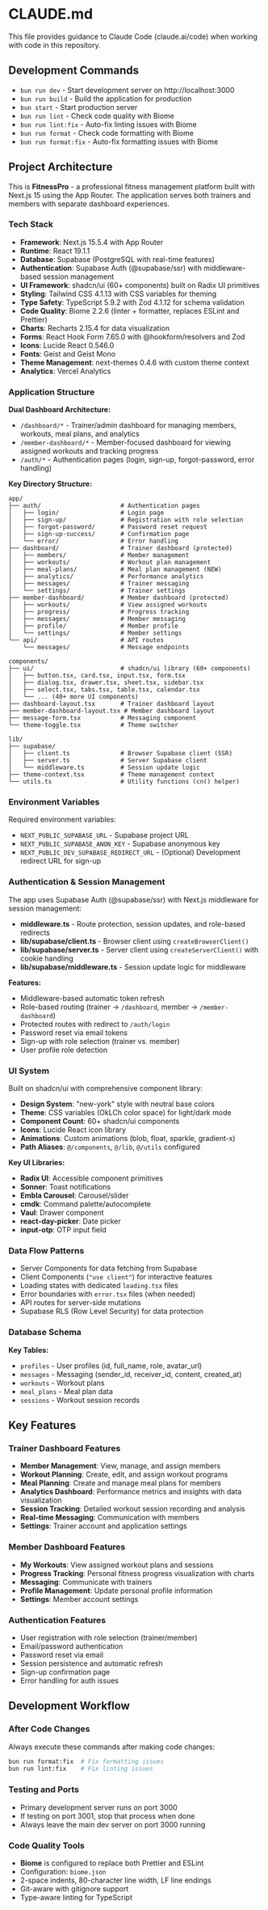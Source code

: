 # CLAUDE.md

This file provides guidance to Claude Code (claude.ai/code) when working with code in this repository.

## Development Commands

- `bun run dev` - Start development server on http://localhost:3000
- `bun run build` - Build the application for production
- `bun start` - Start production server
- `bun run lint` - Check code quality with Biome
- `bun run lint:fix` - Auto-fix linting issues with Biome
- `bun run format` - Check code formatting with Biome
- `bun run format:fix` - Auto-fix formatting issues with Biome

## Project Architecture

This is **FitnessPro** - a professional fitness management platform built with Next.js 15 using the App Router. The application serves both trainers and members with separate dashboard experiences.

### Tech Stack

- **Framework**: Next.js 15.5.4 with App Router
- **Runtime**: React 19.1.1
- **Database**: Supabase (PostgreSQL with real-time features)
- **Authentication**: Supabase Auth (@supabase/ssr) with middleware-based session management
- **UI Framework**: shadcn/ui (60+ components) built on Radix UI primitives
- **Styling**: Tailwind CSS 4.1.13 with CSS variables for theming
- **Type Safety**: TypeScript 5.9.2 with Zod 4.1.12 for schema validation
- **Code Quality**: Biome 2.2.6 (linter + formatter, replaces ESLint and Prettier)
- **Charts**: Recharts 2.15.4 for data visualization
- **Forms**: React Hook Form 7.65.0 with @hookform/resolvers and Zod
- **Icons**: Lucide React 0.546.0
- **Fonts**: Geist and Geist Mono
- **Theme Management**: next-themes 0.4.6 with custom theme context
- **Analytics**: Vercel Analytics

### Application Structure

**Dual Dashboard Architecture:**
- `/dashboard/*` - Trainer/admin dashboard for managing members, workouts, meal plans, and analytics
- `/member-dashboard/*` - Member-focused dashboard for viewing assigned workouts and tracking progress
- `/auth/*` - Authentication pages (login, sign-up, forgot-password, error handling)

**Key Directory Structure:**
```
app/
├── auth/                      # Authentication pages
│   ├── login/                 # Login page
│   ├── sign-up/               # Registration with role selection
│   ├── forgot-password/       # Password reset request
│   ├── sign-up-success/       # Confirmation page
│   └── error/                 # Error handling
├── dashboard/                 # Trainer dashboard (protected)
│   ├── members/               # Member management
│   ├── workouts/              # Workout plan management
│   ├── meal-plans/            # Meal plan management (NEW)
│   ├── analytics/             # Performance analytics
│   ├── messages/              # Trainer messaging
│   └── settings/              # Trainer settings
├── member-dashboard/          # Member dashboard (protected)
│   ├── workouts/              # View assigned workouts
│   ├── progress/              # Progress tracking
│   ├── messages/              # Member messaging
│   ├── profile/               # Member profile
│   └── settings/              # Member settings
└── api/                       # API routes
    └── messages/              # Message endpoints

components/
├── ui/                        # shadcn/ui library (60+ components)
│   ├── button.tsx, card.tsx, input.tsx, form.tsx
│   ├── dialog.tsx, drawer.tsx, sheet.tsx, sidebar.tsx
│   ├── select.tsx, tabs.tsx, table.tsx, calendar.tsx
│   └── ... (40+ more UI components)
├── dashboard-layout.tsx       # Trainer dashboard layout
├── member-dashboard-layout.tsx # Member dashboard layout
├── message-form.tsx           # Messaging component
└── theme-toggle.tsx           # Theme switcher

lib/
├── supabase/
│   ├── client.ts              # Browser Supabase client (SSR)
│   ├── server.ts              # Server Supabase client
│   └── middleware.ts          # Session update logic
├── theme-context.tsx          # Theme management context
└── utils.ts                   # Utility functions (cn() helper)
```

### Environment Variables

Required environment variables:
- `NEXT_PUBLIC_SUPABASE_URL` - Supabase project URL
- `NEXT_PUBLIC_SUPABASE_ANON_KEY` - Supabase anonymous key
- `NEXT_PUBLIC_DEV_SUPABASE_REDIRECT_URL` - (Optional) Development redirect URL for sign-up

### Authentication & Session Management

The app uses Supabase Auth (@supabase/ssr) with Next.js middleware for session management:

- **middleware.ts** - Route protection, session updates, and role-based redirects
- **lib/supabase/client.ts** - Browser client using `createBrowserClient()`
- **lib/supabase/server.ts** - Server client using `createServerClient()` with cookie handling
- **lib/supabase/middleware.ts** - Session update logic for middleware

**Features:**
- Middleware-based automatic token refresh
- Role-based routing (trainer → `/dashboard`, member → `/member-dashboard`)
- Protected routes with redirect to `/auth/login`
- Password reset via email tokens
- Sign-up with role selection (trainer vs. member)
- User profile role detection

### UI System

Built on shadcn/ui with comprehensive component library:

- **Design System**: "new-york" style with neutral base colors
- **Theme**: CSS variables (OkLCh color space) for light/dark mode
- **Component Count**: 60+ shadcn/ui components
- **Icons**: Lucide React icon library
- **Animations**: Custom animations (blob, float, sparkle, gradient-x)
- **Path Aliases**: `@/components`, `@/lib`, `@/utils` configured

**Key UI Libraries:**
- **Radix UI**: Accessible component primitives
- **Sonner**: Toast notifications
- **Embla Carousel**: Carousel/slider
- **cmdk**: Command palette/autocomplete
- **Vaul**: Drawer component
- **react-day-picker**: Date picker
- **input-otp**: OTP input field

### Data Flow Patterns

- Server Components for data fetching from Supabase
- Client Components (`"use client"`) for interactive features
- Loading states with dedicated `loading.tsx` files
- Error boundaries with `error.tsx` files (when needed)
- API routes for server-side mutations
- Supabase RLS (Row Level Security) for data protection

### Database Schema

**Key Tables:**
- `profiles` - User profiles (id, full_name, role, avatar_url)
- `messages` - Messaging (sender_id, receiver_id, content, created_at)
- `workouts` - Workout plans
- `meal_plans` - Meal plan data
- `sessions` - Workout session records

## Key Features

### Trainer Dashboard Features
- **Member Management**: View, manage, and assign members
- **Workout Planning**: Create, edit, and assign workout programs
- **Meal Planning**: Create and manage meal plans for members
- **Analytics Dashboard**: Performance metrics and insights with data visualization
- **Session Tracking**: Detailed workout session recording and analysis
- **Real-time Messaging**: Communication with members
- **Settings**: Trainer account and application settings

### Member Dashboard Features
- **My Workouts**: View assigned workout plans and sessions
- **Progress Tracking**: Personal fitness progress visualization with charts
- **Messaging**: Communicate with trainers
- **Profile Management**: Update personal profile information
- **Settings**: Member account settings

### Authentication Features
- User registration with role selection (trainer/member)
- Email/password authentication
- Password reset via email
- Session persistence and automatic refresh
- Sign-up confirmation page
- Error handling for auth issues

## Development Workflow

### After Code Changes
Always execute these commands after making code changes:
```bash
bun run format:fix  # Fix formatting issues
bun run lint:fix    # Fix linting issues
```

### Testing and Ports
- Primary development server runs on port 3000
- If testing on port 3001, stop that process when done
- Always leave the main dev server on port 3000 running

### Code Quality Tools
- **Biome** is configured to replace both Prettier and ESLint
- Configuration: `biome.json`
- 2-space indents, 80-character line width, LF line endings
- Git-aware with gitignore support
- Type-aware linting for TypeScript
